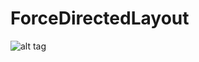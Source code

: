 # ForceDirectedLayout

![alt tag](https://raw.github.com/jakemingolla/ForceDirectedLayout/master/public/version1.2.gif)
